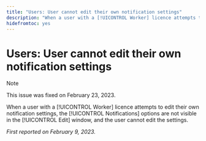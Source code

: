```yaml
---
title: "Users: User cannot edit their own notification settings"
description: "When a user with a [!UICONTROL Worker] licence attempts to edit their own notification settings, the [!UICONTROL Notifications] options are not visible in the [!UICONTROL Edit] window, and the user cannot edit the settings."
hidefromtoc: yes
---
```


# Users: User cannot edit their own notification settings

>[!NOTE]
>
>This issue was fixed on February 23, 2023.

When a user with a [!UICONTROL Worker] licence attempts to edit their own notification settings, the [!UICONTROL Notifications] options are not visible in the [!UICONTROL Edit] window, and the user cannot edit the settings.

_First reported on February 9, 2023._

